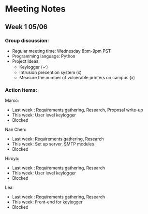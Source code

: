 ﻿
# Meeting Notes
## Week 1 05/06
### Group discussion:
- Regular meeting time: Wednesday 8pm-9pm PST
- Programming language: Python
- Project Ideas:
	- Keylogger  (✓）
	- Intrusion precention system (x)
	- Measure the number of vulnerable printers on campus (x)

### Action Items:
Marco:  
- Last week : Requirements gathering, Research, Proposal write-up
- This week: User level keylogger
- Blocked

Nan Chen:
- Last week:  Requirements gathering, Research
- This week: Set up server, SMTP modules
- Blocked

Hiroya:

- Last week : Requirements gathering, Research
- This week: User level keylogger
- Blocked


Lea: 

- Last week :  Requirements gathering, Research
- This week: Front-end for keylogger
- Blocked

